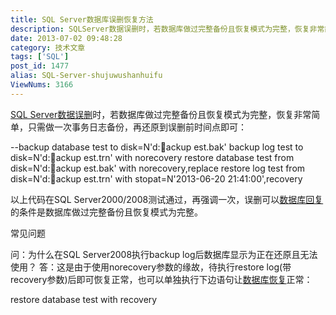 ```yaml
---
title: SQL Server数据库误删恢复方法
description: SQLServer数据误删时，若数据库做过完整备份且恢复模式为完整，恢复非常简单，只需做一次事务日志备份，再还原到误删前时间点即可
date: 2013-07-02 09:48:28
category: 技术文章
tags: ['SQL']
post_id: 1477
alias: SQL-Server-shujuwushanhuifu
ViewNums: 3166
---
```


[SQL Server数据误删](/blog/sql-server-shujuwushanhuifu)时，若数据库做过完整备份且恢复模式为完整，恢复非常简单，只需做一次事务日志备份，再还原到误删前时间点即可：

--backup database test to disk=N'd:ackup est.bak'
backup log test to disk=N'd:ackup est.trn' with norecovery
restore database test from disk=N'd:ackup est.bak' with norecovery,replace
restore log test from disk=N'd:ackup est.trn' with stopat=N'2013-06-20 21:41:00',recovery

以上代码在SQL Server2000/2008测试通过，再强调一次，误删可以[数据库回复](/blog/sql-server-shujuwushanhuifu)的条件是数据库做过完整备份且恢复模式为完整。

常见问题

问：为什么在SQL Server2008执行backup log后数据库显示为正在还原且无法使用？
答：这是由于使用norecovery参数的缘故，待执行restore log(带recovery参数)后即可恢复正常，也可以单独执行下边语句让[数据库恢复](/blog/sql-server-shujuwushanhuifu)正常：

restore database test with recovery